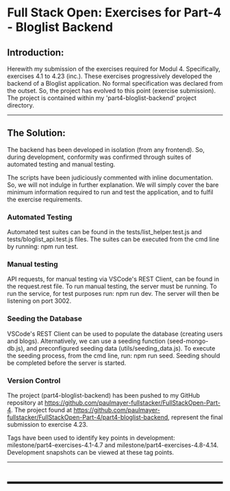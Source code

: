 # Full Stack Open: Exercises for Part-4 - Bloglist Backend

## Introduction:

Herewith my submission of the exercises required for Modul 4. Specifically, exercises 4.1 to 4.23 (inc.). These exercises progressively developed the backend of a Bloglist application. No formal specification was declared from the outset. So, the project has evolved to this point (exercise submission). The project is contained within my 'part4-bloglist-backend' project directory.

---

## The Solution:

The backend has been developed in isolation (from any frontend). So, during development, conformity was confirmed through suites of automated testing and manual testing.

The scripts have been judiciously commented with inline documentation. So, we will not indulge in further explanation. We will simply cover the bare minimum information required to run and test the application, and to fulfil the exercise requirements.

### Automated Testing

Automated test suites can be found in the tests/list_helper.test.js and tests/bloglist_api.test.js files. The suites can be executed from the cmd line by running: npm run test.

### Manual testing

API requests, for manual testing via VSCode's REST Client, can be found in the request.rest file. To run manual testing, the server must be running. To run the service, for test purposes run: npm run dev. The server will then be listening on port 3002.

### Seeding the Database

VSCode's REST Client can be used to populate the database (creating users and blogs). Alternatively, we can use a seeding function (seed-mongo-db.js), and preconfigured seeding data (utils/seeding_data.js). To execute the seeding process, from the cmd line, run: npm run seed. Seeding should be completed before the server is started.


### Version Control

The project (part4-bloglist-backend) has been pushed to my GitHub repository at https://github.com/paulmayer-fullstacker/FullStackOpen-Part-4. The project found at https://github.com/paulmayer-fullstacker/FullStackOpen-Part-4/part4-bloglist-backend, represent the final submission to exercise 4.23.

Tags have been used to identify key points in development: milestone/part4-exercises-4.1-4.7 and milestone/part4-exercises-4.8-4.14. Development snapshots can be viewed at these tag points.


---

<br/>

<hr style="height: 5px; background-color: black; border: none;">
